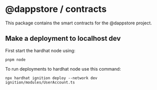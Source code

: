 # @dappstore / contracts

This package contains the smart contracts for the @dappstore project.

## Make a deployment to localhost dev

First start the hardhat node using:

```shell
pnpm node
```

To run deployments to hardhat node use this command:

```shell
npx hardhat ignition deploy --network dev ignition/modules/UserAccount.ts
```
